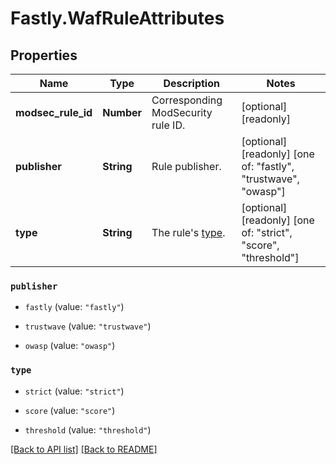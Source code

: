 # Fastly.WafRuleAttributes

## Properties

Name | Type | Description | Notes
------------ | ------------- | ------------- | -------------
**modsec_rule_id** | **Number** | Corresponding ModSecurity rule ID. | [optional] [readonly] 
**publisher** | **String** | Rule publisher. | [optional] [readonly]  [one of: "fastly", "trustwave", "owasp"]
**type** | **String** | The rule&#39;s [type](https://docs.fastly.com/en/guides/managing-rules-on-the-fastly-waf#understanding-the-types-of-rules). | [optional] [readonly]  [one of: "strict", "score", "threshold"]



 

### `publisher`

* `fastly` (value: `"fastly"`)

* `trustwave` (value: `"trustwave"`)

* `owasp` (value: `"owasp"`)





 

### `type`

* `strict` (value: `"strict"`)

* `score` (value: `"score"`)

* `threshold` (value: `"threshold"`)





[[Back to API list]](../../README.md#endpoints) [[Back to README]](../../README.md)
